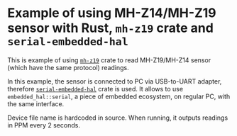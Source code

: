 # Example of using MH-Z14/MH-Z19 sensor with Rust, `mh-z19` crate and `serial-embedded-hal`

This is example of using [`mh-z19`](https://crates.io/crates/mh-z19)
crate to read MH-Z19/MH-Z14 sensor (which have the same protocol)
readings.

In this example, the sensor is connected to PC via USB-to-UART
adapter, therefore
[`serial-embedded-hal`](https://crates.io/crates/serial-embedded-hal)
crate is used. It allows to use `embedded_hal::serial`, a piece of
embedded ecosystem, on regular PC, with the same interface.

Device file name is hardcoded in source. When running, it outputs
readings in PPM every 2 seconds.

